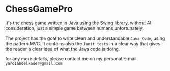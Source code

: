 # ChessGamePro
It's the chess game written in Java using the Swing library, without AI consideration, just a simple game between humans unfortunately.

The project has the goal to write clean and understandable `Java Code`, using the pattern MVC. It contains also the `Junit tests` in a clear way that gives the reader a clear idea of what the Java code is doing. 

for any more details, please contact me on my personal E-mail `yardiabdelkader@gmail.com`
